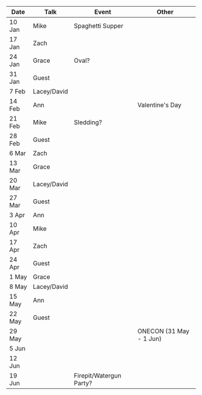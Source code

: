 | Date | Talk | Event | Other |
| ---- | ---- | ---- | ---- |
| 10 Jan | Mike | Spaghetti Supper |  |
| 17 Jan | Zach |  |  |
| 24 Jan | Grace | Oval? |  |
| 31 Jan | Guest |  |  |
| 7 Feb | Lacey/David |  |  |
| 14 Feb | Ann |  | Valentine's Day |
| 21 Feb | Mike | Sledding? |  |
| 28 Feb | Guest |  |  |
| 6 Mar | Zach |  |  |
| 13 Mar | Grace |  |  |
| 20 Mar | Lacey/David |  |  |
| 27 Mar | Guest |  |  |
| 3 Apr | Ann |  |  |
| 10 Apr | Mike |  |  |
| 17 Apr | Zach |  |  |
| 24 Apr | Guest |  |  |
| 1 May | Grace |  |  |
| 8 May | Lacey/David |  |  |
| 15 May | Ann |  |  |
| 22 May | Guest |  |  |
| 29 May |  |  | ONECON (31 May - 1 Jun) |
| 5 Jun |  |  |  |
| 12 Jun |  |  |  |
| 19 Jun |  | Firepit/Watergun Party? |  |

